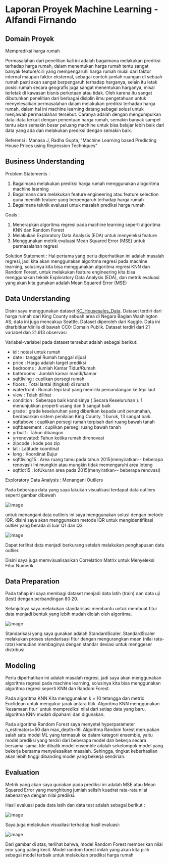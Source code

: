 # Laporan Proyek Machine Learning - Alfandi Firnando

## Domain Proyek

Memprediksi harga rumah

Permasalahan dari penelitian kali ini adalah bagaimana melakukan prediksi terhadap harga rumah, dalam menentukan harga rumah tentu sangat banyak feature/ciri yang mempengaruhi harga rumah mulai dari faktor internal maupun faktor eksternal, sebagai contoh jumlah ruangan di sebuah rumah pasti akan sangat berpengaruh terhadap harganya, selain itu letak posisi rumah secara geografis juga sangat menentukan harganya, misal terletak di kawasan bisnis perkotaan atau tidak. Oleh karena itu sangat dibutuhkan penelitian dari berbagai disiplin ilmu pengetahuan untuk menyelesaikan permasalahan dalam melakukan prediksi terhadap harga rumah, dalam hal ini machine learning datang sebagai solusi untuk menjawab permasalahan tersebut. Caranya adalah dengan mengumpulkan data-data terkait dengan penentuan harga rumah, semakin banyak sampel tentu akan semakin besar peluang machine untuk bisa belajar lebih baik dari data yang ada dan melakukan prediksi dengan semakin baik.

Referensi : Manasa J, Radha Gupta, "Machine Learning based Predicting House Prices using Regression Techniques"

## Business Understanding

Problem Statements :
1. Bagaimana melakukan prediksi harga rumah menggunakan alogoritma machine learning
2. Bagaimana cara melakukan feature engineering atau feature selection guna memilih feature yang berpengaruh terhadap harga rumah
3. Bagaimana teknik evaluasi untuk masalah prediksi harga rumah

Goals :
1. Menerapkan algoritma regresi pada machine learning seperti algoritma KNN dan Random Forest
2. Melakukan Exploratory Data Analysis (EDA) untuk menyeleksi feature
3. Menggunakan metrik evaluasi Mean Squared Error (MSE) untuk permasalahan regresi

Solution Statement : Hal pertama yang perlu diperhatikan ini adalah masalah regresi, jadi kita akan menggunakan algoritma regresi pada machine learning, solusinya kita bisa menggunakan algoritma regresi KNN dan Random Forest, untuk melakukan feature engineering kita bisa menggunakan teknik Exploratory Data Analysis (EDA), dan metrik evaluasi yang akan kita gunakan adalah Mean Squared Error (MSE)

## Data Understanding

Disini saya menggunakan dataset [KC_Housesales_Data](https://www.kaggle.com/swathiachath/kc-housesales-data).
Dataset terdiri dari harga rumah dari King County sebuah area di Negara Bagian Washington AS, data ini juga mencakup Seattle. Dataset diperoleh dari Kaggle. Data ini diterbitkan/dirilis di bawah CC0: Domain Publik. Dataset terdiri dari 21 variabel dan 21.613 observasi

Variabel-variabel pada dataset tersebut adalah sebagai berikut:
- id : notasi untuk rumah
- date : tanggal Rumah tanggal dijual
- price : Harga adalah target prediksi
- bedrooms : Jumlah Kamar Tidur/Rumah
- bathrooms : Jumlah kamar mandi/kamar
- sqftliving : cuplikan persegi rumah
- floors : Total lantai (tingkat) di rumah
- waterfront : Rumah tepi laut yang memiliki pemandangan ke tepi laut
- view : Telah dilihat
- condition :  Seberapa baik kondisinya ( Secara Keseluruhan ). 1 menunjukkan properti usang dan 5 sangat baik
- grade : grade keseluruhan yang diberikan kepada unit perumahan, berdasarkan sistem penilaian King County. 1 buruk, 13 sangat baik.
- sqftabove : cuplikan persegi rumah terpisah dari ruang bawah tanah
- sqftbasement :  cuplikan persegi ruang bawah tanah
- yrbuilt : Tahun dibangun 
- yrrenovated: Tahun ketika rumah direnovasi
- zipcode : kode pos zip
- lat : Latitude koordinat
- long : Koordinat Bujur
- sqftliving15 : Area ruang tamu pada tahun 2015(menyiratkan-- beberapa renovasi) Ini mungkin atau mungkin tidak memengaruhi area loteng
- sqftlot15 : lotUkuran area pada 2015(menyiratkan-- beberapa renovasi)

Exploratory Data Analysis : Menangani Outliers

Pada beberapa data yang saya lakukan visualisasi terdapat data outliers seperti gambar dibawah

![image](https://user-images.githubusercontent.com/50938896/156042655-cfac108b-d244-455d-aa62-52d5a275e23d.png)

untuk menangani data outliers ini saya menggunakan solusi dengan metode IQR. disini saya akan menggunakan metode IQR untuk mengidentifikasi outlier yang berada di luar Q1 dan Q3

![image](https://user-images.githubusercontent.com/50938896/156042971-7d8319c7-e1f9-4a7e-a6d6-dabaf95a4914.png)

Dapat terlihat data menjadi berkurang setelah melakukan penghapusan data outlier.

Disini saya juga memvisualisasikan Correlation Matrix untuk Menyeleksi Fitur Numerik.

## Data Preparation

Pada tahap ini saya membagi dataset menjadi data latih (train) dan data uji (test) dengan perbandingan 80:20.

Selanjutnya saya melakukan standarisasi membantu untuk membuat fitur data menjadi bentuk yang lebih mudah diolah oleh algoritma.

![image](https://user-images.githubusercontent.com/50938896/156043819-1ce59b06-387a-46bf-8448-c67a24757793.png)

Standarisasi yang saya gunakan adalah StandardScaler. StandardScaler melakukan proses standarisasi fitur dengan mengurangkan mean (nilai rata-rata) kemudian membaginya dengan standar deviasi untuk menggeser distribusi.

## Modeling

Perlu diperhatikan ini adalah masalah regresi, jadi saya akan menggunakan algoritma regresi pada machine learning, solusinya kita bisa menggunakan algoritma regresi seperti KNN dan Random Forest. 

Pada algoritma KNN Kita menggunakan k = 10 tetangga dan metric Euclidean untuk mengukur jarak antara titik. Algoritma KNN menggunakan ‘kesamaan fitur’ untuk memprediksi nilai dari setiap data yang baru,  algoritma KNN mudah dipahami dan digunakan.

Pada algoritma Random Forest saya menyetel hyperparameter n_estimators=50 dan max_depth=16. Algoritma Random forest merupakan salah satu model ML yang termasuk ke dalam kategori ensemble, yaitu model prediksi yang terdiri dari beberapa model dan bekerja secara bersama-sama. Ide dibalik model ensemble adalah sekelompok model yang bekerja bersama menyelesaikan masalah. Sehingga, tingkat keberhasilan akan lebih tinggi dibanding model yang bekerja sendirian.

## Evaluation

Metrik yang akan saya gunakan pada prediksi ini adalah MSE atau Mean Squared Error yang menghitung jumlah selisih kuadrat rata-rata nilai sebenarnya dengan nilai prediksi.

Hasil evaluasi pada data latih dan data test adalah sebagai berikut :

![image](https://user-images.githubusercontent.com/50938896/156045496-a263ea2d-ec07-4faa-99c1-9fc8fc062f5a.png)

Saya juga melakukan visualiasi terhadap hasil evaluasi:

![image](https://user-images.githubusercontent.com/50938896/156045639-2f119dca-665b-4a36-8eda-494de2991603.png)

Dari gambar di atas, terlihat bahwa, model Random Forest memberikan nilai eror yang paling kecil. Model random forest inilah yang akan kita pilih sebagai model terbaik untuk melakukan prediksi harga rumah
